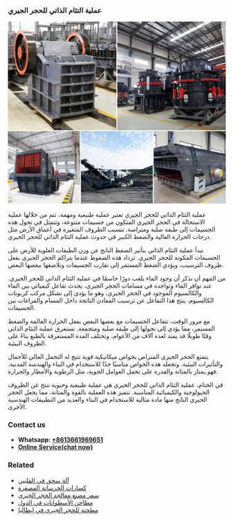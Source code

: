 <h3>عملية التئام الذاتي للحجر الجيري</h3><img src='1701852492.jpg' alt=''><p>عملية التئام الذاتي للحجر الجيري تعتبر عملية طبيعية ومهمة، تتم من خلالها عملية الاستحالة في الحجر الجيري المتكون من جسيمات متنوعة، وتتمثل في تحول هذه الجسيمات إلى طبقة صلبة ومتراصة. تتسبب الظروف المتغيرة في أعماق الأرض مثل درجات الحرارة العالية والضغط الكبير في حدوث عملية التئام الذاتي للحجر الجيري.</p><p>تبدأ عملية التئام الذاتي بتأثير الضغط الناتج عن وزن الطبقات العلوية للأرض على الجسيمات المكونة للحجر الجيري. تزداد هذه الضغوط عندما يتراكم الحجر الجيري بفعل ظروف الترسيب، ويؤدي الضغط المستمر إلى تقارب الجسيمات وتلاصقها ببعضها البعض.</p><p>من المهم أن نذكر أن وجود الماء يلعب دورًا حاسمًا في عملية التئام الذاتي للحجر الجيري. عند توافر الماء وتواجده في مسامات الحجر الجيري، يحدث تفاعل كيميائي بين الماء والكالسيوم الموجود في الحجر الجيري، وهو ما يؤدي إلى تشكل مركب كربونات الكالسيوم. ينتج هذا التفاعل عن ترسيب المعادن الناتجة داخل المسام والفراغات بين الجسيمات.</p><p>مع مرور الوقت، تتفاعل الجسيمات مع بعضها البعض بفعل الحرارة العالمة والضغط المستمر، مما يؤدي إلى تحولها إلى طبقة صلبة ومتجمعة. تستغرق عملية التئام الذاتي وقتًا طويلًا قد يمتد لعدة آلاف من الأعوام، وتختلف المدة المستغرقة بالطبع بناءً على الظروف البيئية.</p><p>يتمتع الحجر الجيري المتراص بخواص ميكانيكية قوية تتيح له التحمل العالي للأحمال والتأثيرات البيئية. وتجعله هذه الخواص مناسبًا جدًا للاستخدام في البناء والهندسة المدنية. فهو يمتاز بالمتانة والقدرة على تحمل العوامل الجوية، مثل الرطوبة والأمطار والحرارة.</p><p>في الختام، عملية التئام الذاتي للحجر الجيري هي عملية طبيعية وحيوية تنتج عن الظروف الجيولوجية والكيميائية المناسبة. تتميز هذه العملية بالقوة والمتانة، مما يجعل الحجر الجيري الناتج منها مادة مثالية للاستخدام في البناء والعديد من التطبيقات الهندسية الأخرى.</p><h3>Contact us</h3><ul><li><strong>Whatsapp:&nbsp;<a href="https://wa.me/8613661969651">+8613661969651</a></strong></li><li><a href="https://swt.shibang-china.com/?git&amp;zhl&amp;عملية التئام الذاتي للحجر الجيري"><strong>Online Service(chat now)</strong></a></li></ul><h3>Related</h3><ul><li><a href='آلة سحق في الفلبين.md'>آلة سحق في الفلبين</a></li><li><a href='كسارات الخرسانة المصغرة.md'>كسارات الخرسانة المصغرة</a></li><li><a href='سعر مصنع معالجة الحجر الجيري.md'>سعر مصنع معالجة الحجر الجيري</a></li><li><a href='مطاحن الأسطوانات في الدول.md'>مطاحن الأسطوانات في الدول</a></li><li><a href='مطحنة للحجر الجيري في إيطاليا.md'>مطحنة للحجر الجيري في إيطاليا</a></li></ul>